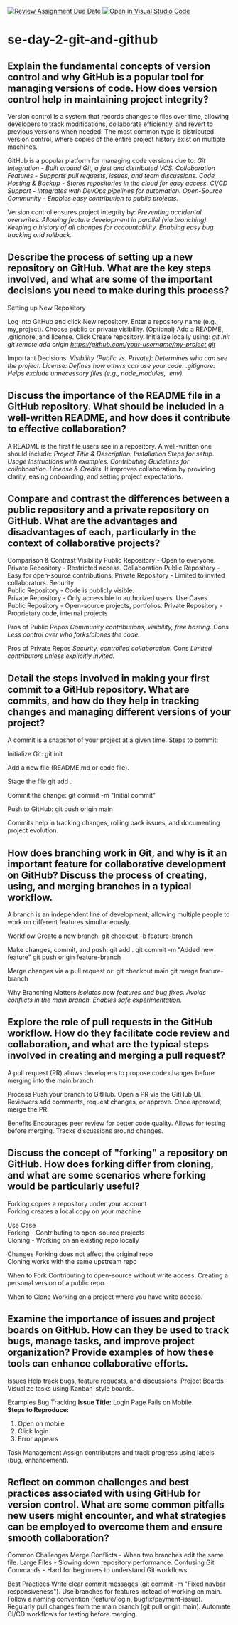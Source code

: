 [![Review Assignment Due Date](https://classroom.github.com/assets/deadline-readme-button-22041afd0340ce965d47ae6ef1cefeee28c7c493a6346c4f15d667ab976d596c.svg)](https://classroom.github.com/a/8wgCKhpZ)
[![Open in Visual Studio Code](https://classroom.github.com/assets/open-in-vscode-2e0aaae1b6195c2367325f4f02e2d04e9abb55f0b24a779b69b11b9e10269abc.svg)](https://classroom.github.com/online_ide?assignment_repo_id=18474443&assignment_repo_type=AssignmentRepo)
# se-day-2-git-and-github
## Explain the fundamental concepts of version control and why GitHub is a popular tool for managing versions of code. How does version control help in maintaining project integrity?
Version control is a system that records changes to files over time, allowing developers to track modifications, collaborate efficiently, and revert to previous versions when needed. The most common type is distributed version control, where copies of the entire project history exist on multiple machines.

GitHub is a popular platform for managing code versions due to:
_Git Integration - Built around Git, a fast and distributed VCS.
Collaboration Features - Supports pull requests, issues, and team discussions.
Code Hosting & Backup - Stores repositories in the cloud for easy access.
CI/CD Support - Integrates with DevOps pipelines for automation.
Open-Source Community - Enables easy contribution to public projects._

Version control ensures project integrity by:
_Preventing accidental overwrites.
Allowing feature development in parallel (via branching).
Keeping a history of all changes for accountability.
Enabling easy bug tracking and rollback._

## Describe the process of setting up a new repository on GitHub. What are the key steps involved, and what are some of the important decisions you need to make during this process?
Setting up New Repository

Log into GitHub and click New repository.
Enter a repository name (e.g., my_project).
Choose public or private visibility.
(Optional) Add a README, .gitignore, and license.
Click Create repository.
Initialize locally using:
_git init
git remote add origin https://github.com/your-username/my-project.git_

Important Decisions:
_Visibility (Public vs. Private): Determines who can see the project.
License: Defines how others can use your code.
.gitignore: Helps exclude unnecessary files (e.g., node_modules, .env)._

## Discuss the importance of the README file in a GitHub repository. What should be included in a well-written README, and how does it contribute to effective collaboration?
A README is the first file users see in a repository. A well-written one should include:
_Project Title & Description.
Installation Steps for setup.
Usage Instructions with examples.
Contributing Guidelines for collaboration.
License & Credits._
It improves collaboration by providing clarity, easing onboarding, and setting project expectations.

## Compare and contrast the differences between a public repository and a private repository on GitHub. What are the advantages and disadvantages of each, particularly in the context of collaborative projects?
Comparison & Contrast
Visibility
Public Repository - Open to everyone.
Private Repository - Restricted access.
Collaboration
Public Repository - Easy for open-source contributions.	
Private Repository - Limited to invited collaborators.
Security	
Public Repository - Code is publicly visible.	
Private Repository - Only accessible to authorized users.
Use Cases	
Public Repository - Open-source projects, portfolios.
Private Repository - Proprietary code, internal projects

Pros of Public Repos
_Community contributions, visibility, free hosting._
Cons
_Less control over who forks/clones the code._

Pros of Private Repos
_Security, controlled collaboration._
Cons
_Limited contributors unless explicitly invited._

## Detail the steps involved in making your first commit to a GitHub repository. What are commits, and how do they help in tracking changes and managing different versions of your project?
A commit is a snapshot of your project at a given time. Steps to commit:

Initialize Git:
git init

Add a new file (README.md or code file).

Stage the file
git add .

Commit the change:
git commit -m "Initial commit"

Push to GitHub:
git push origin main

Commits help in tracking changes, rolling back issues, and documenting project evolution.

## How does branching work in Git, and why is it an important feature for collaborative development on GitHub? Discuss the process of creating, using, and merging branches in a typical workflow.
A branch is an independent line of development, allowing multiple people to work on different features simultaneously.

Workflow
Create a new branch:
git checkout -b feature-branch

Make changes, commit, and push:
git add .
git commit -m "Added new feature"
git push origin feature-branch

Merge changes via a pull request or:
git checkout main
git merge feature-branch

Why Branching Matters
_Isolates new features and bug fixes.
Avoids conflicts in the main branch.
Enables safe experimentation._

## Explore the role of pull requests in the GitHub workflow. How do they facilitate code review and collaboration, and what are the typical steps involved in creating and merging a pull request?
A pull request (PR) allows developers to propose code changes before merging into the main branch.

Process
Push your branch to GitHub.
Open a PR via the GitHub UI.
Reviewers add comments, request changes, or approve.
Once approved, merge the PR.

Benefits
Encourages peer review for better code quality.
Allows for testing before merging.
Tracks discussions around changes.

## Discuss the concept of "forking" a repository on GitHub. How does forking differ from cloning, and what are some scenarios where forking would be particularly useful?	

Forking	copies a repository under your account	
Forking	creates a local copy on your machine

Use Case	
Forking	- Contributing to open-source projects	
Cloning - Working on an existing repo locally

Changes	
Forking	does not affect the original repo	
Cloning	works with the same upstream repo

When to Fork
Contributing to open-source without write access.
Creating a personal version of a public repo.

When to Clone
Working on a project where you have write access.

## Examine the importance of issues and project boards on GitHub. How can they be used to track bugs, manage tasks, and improve project organization? Provide examples of how these tools can enhance collaborative efforts.
Issues
Help track bugs, feature requests, and discussions.
Project Boards
Visualize tasks using Kanban-style boards.

Examples
Bug Tracking
**Issue Title:** Login Page Fails on Mobile  
**Steps to Reproduce:**  
1. Open on mobile  
2. Click login  
3. Error appears
 
Task Management
Assign contributors and track progress using labels (bug, enhancement).

## Reflect on common challenges and best practices associated with using GitHub for version control. What are some common pitfalls new users might encounter, and what strategies can be employed to overcome them and ensure smooth collaboration?
Common Challenges
Merge Conflicts -  When two branches edit the same file.
Large Files - Slowing down repository performance.
Confusing Git Commands - Hard for beginners to understand Git workflows.

Best Practices
Write clear commit messages (git commit -m "Fixed navbar responsiveness").
Use branches for features instead of working on main.
Follow a naming convention (feature/login, bugfix/payment-issue).
Regularly pull changes from the main branch (git pull origin main).
Automate CI/CD workflows for testing before merging.
